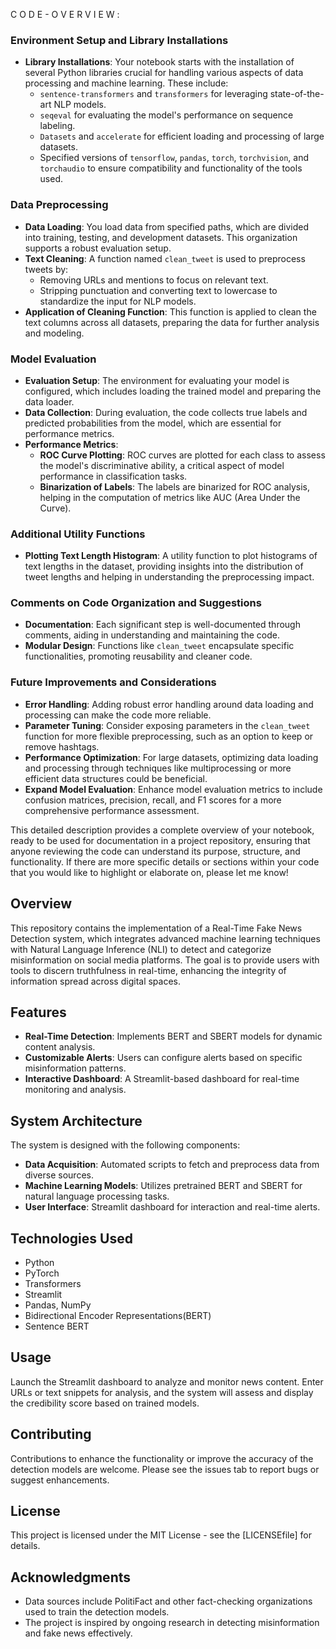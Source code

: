 C O D E   -   O V E R V I E W :

### Environment Setup and Library Installations
- **Library Installations**: Your notebook starts with the installation of several Python libraries crucial for handling various aspects of data processing and machine learning. These include:
  - `sentence-transformers` and `transformers` for leveraging state-of-the-art NLP models.
  - `seqeval` for evaluating the model's performance on sequence labeling.
  - `Datasets` and `accelerate` for efficient loading and processing of large datasets.
  - Specified versions of `tensorflow`, `pandas`, `torch`, `torchvision`, and `torchaudio` to ensure compatibility and functionality of the tools used.

### Data Preprocessing
- **Data Loading**: You load data from specified paths, which are divided into training, testing, and development datasets. This organization supports a robust evaluation setup.
- **Text Cleaning**: A function named `clean_tweet` is used to preprocess tweets by:
  - Removing URLs and mentions to focus on relevant text.
  - Stripping punctuation and converting text to lowercase to standardize the input for NLP models.
- **Application of Cleaning Function**: This function is applied to clean the text columns across all datasets, preparing the data for further analysis and modeling.

### Model Evaluation
- **Evaluation Setup**: The environment for evaluating your model is configured, which includes loading the trained model and preparing the data loader.
- **Data Collection**: During evaluation, the code collects true labels and predicted probabilities from the model, which are essential for performance metrics.
- **Performance Metrics**:
  - **ROC Curve Plotting**: ROC curves are plotted for each class to assess the model's discriminative ability, a critical aspect of model performance in classification tasks.
  - **Binarization of Labels**: The labels are binarized for ROC analysis, helping in the computation of metrics like AUC (Area Under the Curve).

### Additional Utility Functions
- **Plotting Text Length Histogram**: A utility function to plot histograms of text lengths in the dataset, providing insights into the distribution of tweet lengths and helping in understanding the preprocessing impact.

### Comments on Code Organization and Suggestions
- **Documentation**: Each significant step is well-documented through comments, aiding in understanding and maintaining the code.
- **Modular Design**: Functions like `clean_tweet` encapsulate specific functionalities, promoting reusability and cleaner code.

### Future Improvements and Considerations
- **Error Handling**: Adding robust error handling around data loading and processing can make the code more reliable.
- **Parameter Tuning**: Consider exposing parameters in the `clean_tweet` function for more flexible preprocessing, such as an option to keep or remove hashtags.
- **Performance Optimization**: For large datasets, optimizing data loading and processing through techniques like multiprocessing or more efficient data structures could be beneficial.
- **Expand Model Evaluation**: Enhance model evaluation metrics to include confusion matrices, precision, recall, and F1 scores for a more comprehensive performance assessment.

This detailed description provides a complete overview of your notebook, ready to be used for documentation in a project repository, ensuring that anyone reviewing the code can understand its purpose, structure, and functionality. If there are more specific details or sections within your code that you would like to highlight or elaborate on, please let me know!
 ## Overview
This repository contains the implementation of a Real-Time Fake News Detection system, which integrates advanced machine learning techniques with Natural Language Inference (NLI) to detect and categorize misinformation on social media platforms. The goal is to provide users with tools to discern truthfulness in real-time, enhancing the integrity of information spread across digital spaces.

## Features
- **Real-Time Detection**: Implements BERT and SBERT models for dynamic content analysis.
- **Customizable Alerts**: Users can configure alerts based on specific misinformation patterns.
- **Interactive Dashboard**: A Streamlit-based dashboard for real-time monitoring and analysis.

## System Architecture
The system is designed with the following components:
- **Data Acquisition**: Automated scripts to fetch and preprocess data from diverse sources.
- **Machine Learning Models**: Utilizes pretrained BERT and SBERT for natural language processing tasks.
- **User Interface**: Streamlit dashboard for interaction and real-time alerts.

## Technologies Used
- Python
- PyTorch
- Transformers
- Streamlit
- Pandas, NumPy
- Bidirectional Encoder Representations(BERT)
- Sentence BERT

## Usage
Launch the Streamlit dashboard to analyze and monitor news content. Enter URLs or text snippets for analysis, and the system will assess and display the credibility score based on trained models.

## Contributing
Contributions to enhance the functionality or improve the accuracy of the detection models are welcome. Please see the issues tab to report bugs or suggest enhancements.

## License
This project is licensed under the MIT License - see the [LICENSEfile] for details.

## Acknowledgments
- Data sources include PolitiFact and other fact-checking organizations used to train the detection models.
- The project is inspired by ongoing research in detecting misinformation and fake news effectively.



